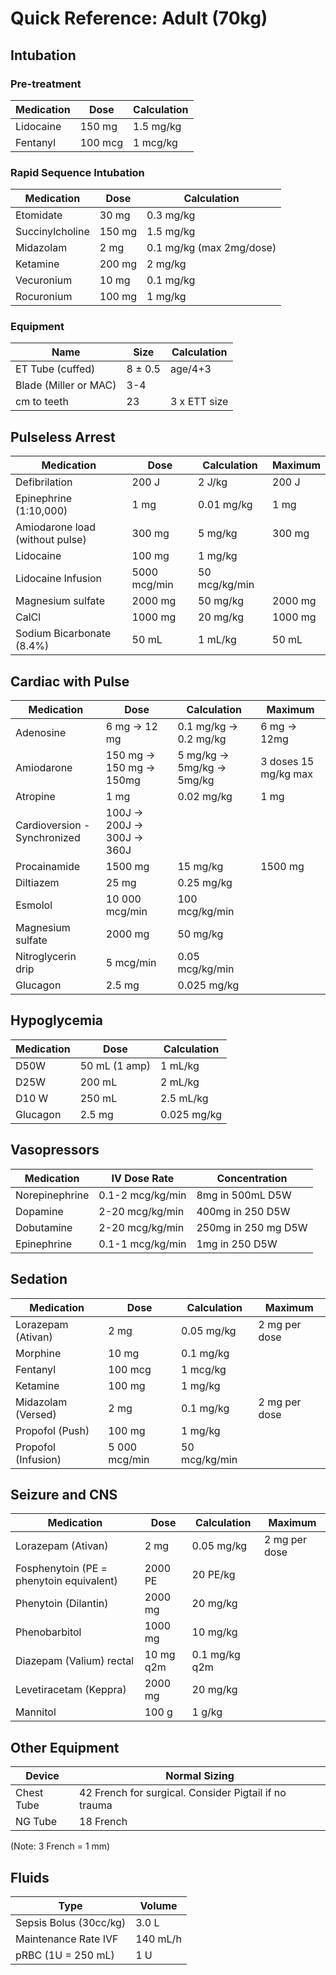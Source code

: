 # Quick Reference: Adult (70kg)

## Intubation

### Pre-treatment
| Medication | Dose | Calculation |
|------------|-------------|-------------|
| Lidocaine  | 150 mg      | 1.5 mg/kg   |
| Fentanyl   | 100 mcg      | 1  mcg/kg   |

### Rapid Sequence Intubation
| Medication      | Dose | Calculation              |
|-----------------|-------------|--------------------------|
| Etomidate       | 30 mg       | 0.3 mg/kg                |
| Succinylcholine | 150 mg      | 1.5 mg/kg                |
| Midazolam       | 2 mg        | 0.1 mg/kg (max 2mg/dose) |
| Ketamine        | 200 mg      | 2 mg/kg                  |
| Vecuronium      | 10 mg        | 0.1 mg/kg                |
| Rocuronium      | 100 mg       | 1 mg/kg                  |

### Equipment
| Name             | Size   |  Calculation           |
|------------------|--------|----------------|
| ET Tube (cuffed) | 8 ± 0.5 | age/4+3        |
| Blade (Miller or MAC)| 3-4    |   |
| cm to teeth      | 23     | 3 x ETT size   |


## Pulseless Arrest
| Medication                      	| Dose         	| Calculation    	| Maximum 	|
|---------------------------------	|--------------	|----------------	|---------	|
| Defibrilation                   	| 200 J        	| 2 J/kg         	| 200 J   	|
| Epinephrine (1:10,000)          	| 1 mg       	| 0.01 mg/kg     	| 1 mg    	|
| Amiodarone load (without pulse) 	| 300 mg       	| 5 mg/kg        	| 300 mg  	|
| Lidocaine                       	| 100 mg       	| 1 mg/kg        	|         	|
| Lidocaine Infusion              	| 5000 mcg/min 	| 50 mcg/kg/min  	|         	|
| Magnesium sulfate               	| 2000 mg      	| 50 mg/kg       	| 2000 mg 	|
| CalCl                           	| 1000 mg      	| 20 mg/kg       	| 1000 mg 	|
| Sodium Bicarbonate (8.4%)       	| 50 mL        	| 1 mL/kg        	| 50 mL   	|


## Cardiac with Pulse
| Medication                    	| Dose                        	| Calculation               	| Maximum              	|
|-------------------------------	|-----------------------------	|---------------------------	|----------------------	|
| Adenosine                     	| 6 mg → 12 mg                	| 0.1 mg/kg → 0.2 mg/kg     	| 6 mg → 12mg          	|
| Amiodarone                    	| 150 mg → 150 mg → 150mg     	| 5 mg/kg → 5mg/kg → 5mg/kg 	| 3 doses 15 mg/kg max 	|
| Atropine                      	| 1 mg                        	| 0.02 mg/kg                	| 1 mg                 	|
| Cardioversion - Synchronized  	| 100J → 200J → 300J → 360J  	|                           	|                      	|
| Procainamide                  	| 1500 mg                     	| 15 mg/kg                  	| 1500 mg              	|
| Diltiazem                     	| 25 mg                     	| 0.25 mg/kg                	|                      	|
| Esmolol                       	| 10 000 mcg/min                	| 100 mcg/kg/min            	|                      	|
| Magnesium sulfate             	| 2000 mg                     	| 50 mg/kg                  	|                      	|
| Nitroglycerin drip            	| 5 mcg/min                    	| 0.05 mcg/kg/min           	|                      	|
| Glucagon                      	| 2.5 mg                     	| 0.025 mg/kg               	|                      	|


## Hypoglycemia
| Medication  	| Dose           	| Calculation  	|
|-------------	|----------------	|--------------	|
|  D50W       	| 50 mL (1 amp)  	| 1 mL/kg      	|
|  D25W       	| 200 mL         	| 2 mL/kg      	|
| D10 W       	| 250 mL         	| 2.5 mL/kg    	|
| Glucagon    	| 2.5 mg        	| 0.025 mg/kg  	|


## Vasopressors
| Medication     	| IV Dose Rate     	| Concentration        	|
|----------------	|------------------	|----------------------	|
| Norepinephrine 	| 0.1-2 mcg/kg/min 	| 8mg in 500mL D5W     	|
| Dopamine       	| 2-20 mcg/kg/min  	| 400mg in 250 D5W     	|
| Dobutamine     	| 2-20 mcg/kg/min  	| 250mg in 250 mg D5W  	|
| Epinephrine    	| 0.1-1 mcg/kg/min 	| 1mg in 250 D5W       	|

## Sedation
| Medication          	| Dose     	| Calculation     	| Maximum       	|
|---------------------	|----------	|-----------------	|---------------	|
| Lorazepam (Ativan)  	| 2 mg     	| 0.05 mg/kg      	| 2 mg per dose 	|
| Morphine            	| 10 mg     	| 0.1 mg/kg       	|               	|
| Fentanyl            	| 100 mcg   	| 1 mcg/kg        	|               	|
| Ketamine            	| 100 mg    	| 1 mg/kg         	|               	|
| Midazolam (Versed)  	| 2 mg     	| 0.1 mg/kg       	| 2 mg per dose 	|
| Propofol (Push)     	| 100 mg    	| 1 mg/kg         	|               	|
| Propofol (Infusion) 	| 5 000 mcg/min 	| 50  mcg/kg/min  	|               	|

## Seizure and CNS
| Medication                               	| Dose     	| Calculation    	| Maximum       	|
|------------------------------------------	|----------	|----------------	|---------------	|
| Lorazepam (Ativan)                       	| 2 mg     	| 0.05 mg/kg     	| 2 mg per dose 	|
| Fosphenytoin (PE = phenytoin equivalent) 	| 2000 PE  	| 20 PE/kg       	|               	|
| Phenytoin (Dilantin)                     	| 2000 mg  	| 20 mg/kg       	|               	|
| Phenobarbitol                            	| 1000 mg   	| 10 mg/kg       	|               	|
| Diazepam (Valium) rectal                 	| 10 mg q2m 	| 0.1 mg/kg q2m  	|               	|
| Levetiracetam (Keppra)                   	| 2000 mg  	| 20 mg/kg       	|               	|
| Mannitol                                 	| 100 g     	| 1 g/kg         	|               	|

## Other Equipment
| Device     	| Normal Sizing                                             	|
|------------	|-----------------------------------------------------------	|
| Chest Tube 	| 42 French for surgical.  Consider Pigtail if no trauma 	|
| NG Tube    	| 18 French                                                 	|

(Note: 3 French =  1 mm)


## Fluids

| Type | Volume|
| -------| --------- |
| Sepsis Bolus (30cc/kg) | 3.0 L| 
| Maintenance Rate IVF| 140 mL/h |
|pRBC (1U = 250 mL) | 1 U|
